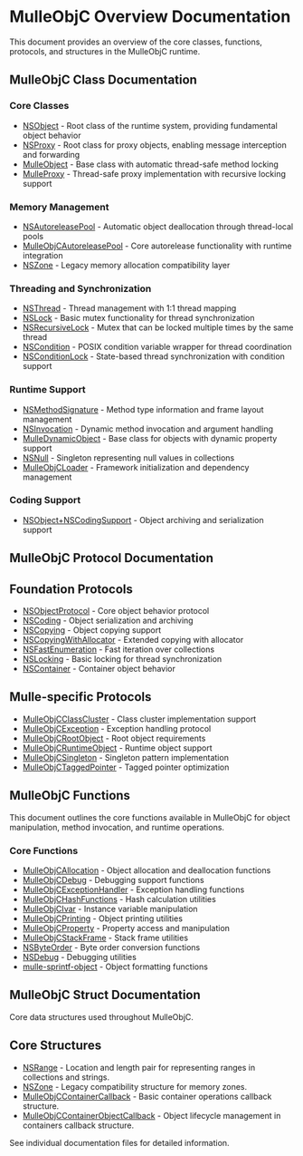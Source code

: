 # MulleObjC Overview Documentation

This document provides an overview of the core classes, functions, protocols, and structures in the MulleObjC runtime.

## MulleObjC Class Documentation

### Core Classes

-   [NSObject](class/NSObject.md) - Root class of the runtime system, providing
    fundamental object behavior
-   [NSProxy](class/NSProxy.md) - Root class for proxy objects, enabling message
    interception and forwarding
-   [MulleObject](class/MulleObject.md) - Base class with automatic thread-safe
    method locking
-   [MulleProxy](class/MulleProxy.md) - Thread-safe proxy implementation with
    recursive locking support

### Memory Management

-   [NSAutoreleasePool](class/NSAutoreleasePool.md) - Automatic object
    deallocation through thread-local pools
-   [MulleObjCAutoreleasePool](class/MulleObjCAutoreleasePool.md) - Core
    autorelease functionality with runtime integration
-   [NSZone](class/NSZone.md) - Legacy memory allocation compatibility layer

### Threading and Synchronization

-   [NSThread](class/NSThread.md) - Thread management with 1:1 thread mapping
-   [NSLock](class/NSLock.md) - Basic mutex functionality for thread
    synchronization
-   [NSRecursiveLock](class/NSRecursiveLock.md) - Mutex that can be locked
    multiple times by the same thread
-   [NSCondition](class/NSCondition.md) - POSIX condition variable wrapper for
    thread coordination
-   [NSConditionLock](class/NSConditionLock.md) - State-based thread
    synchronization with condition support

### Runtime Support

-   [NSMethodSignature](class/NSMethodSignature.md) - Method type information and
    frame layout management
-   [NSInvocation](class/NSInvocation.md) - Dynamic method invocation and argument
    handling
-   [MulleDynamicObject](class/MulleDynamicObject.md) - Base class for objects
    with dynamic property support
-   [NSNull](class/NSNull.md) - Singleton representing null values in collections
-   [MulleObjCLoader](class/MulleObjCLoader.md) - Framework initialization and
    dependency management

### Coding Support

-   [NSObject+NSCodingSupport](class/NSObject+NSCodingSupport.md) - Object
    archiving and serialization support


## MulleObjC Protocol Documentation

## Foundation Protocols

-   [NSObjectProtocol](protocol/NSObjectProtocol.md) - Core object behavior protocol
-   [NSCoding](protocol/NSCoding.md) - Object serialization and archiving
-   [NSCopying](protocol/NSCopying.md) - Object copying support
-   [NSCopyingWithAllocator](protocol/NSCopyingWithAllocator.md) - Extended copying
    with allocator
-   [NSFastEnumeration](protocol/NSFastEnumeration.md) - Fast iteration over
    collections
-   [NSLocking](protocol/NSLocking.md) - Basic locking for thread synchronization
-   [NSContainer](protocol/NSContainer.md) - Container object behavior

## Mulle-specific Protocols

-   [MulleObjCClassCluster](protocol/MulleObjCClassCluster.md) - Class cluster
    implementation support
-   [MulleObjCException](protocol/MulleObjCException.md) - Exception handling
    protocol
-   [MulleObjCRootObject](protocol/MulleObjCRootObject.md) - Root object requirements
-   [MulleObjCRuntimeObject](protocol/MulleObjCRuntimeObject.md) - Runtime object
    support
-   [MulleObjCSingleton](protocol/MulleObjCSingleton.md) - Singleton pattern
    implementation
-   [MulleObjCTaggedPointer](protocol/MulleObjCTaggedPointer.md) - Tagged pointer
    optimization


## MulleObjC Functions

This document outlines the core functions available in MulleObjC for object
manipulation, method invocation, and runtime operations.

### Core Functions

-   [MulleObjCAllocation](function/MulleObjCAllocation.md) - Object allocation and
    deallocation functions
-   [MulleObjCDebug](function/MulleObjCDebug.md) - Debugging support functions
-   [MulleObjCExceptionHandler](function/MulleObjCExceptionHandler.md) - Exception
    handling functions
-   [MulleObjCHashFunctions](function/MulleObjCHashFunctions.md) - Hash calculation
    utilities
-   [MulleObjCIvar](function/MulleObjCIvar.md) - Instance variable manipulation
-   [MulleObjCPrinting](function/MulleObjCPrinting.md) - Object printing utilities
-   [MulleObjCProperty](function/MulleObjCProperty.md) - Property access and
    manipulation
-   [MulleObjCStackFrame](function/MulleObjCStackFrame.md) - Stack frame utilities
-   [NSByteOrder](function/NSByteOrder.md) - Byte order conversion functions
-   [NSDebug](function/NSDebug.md) - Debugging utilities
-   [mulle-sprintf-object](function/mulle-sprintf-object.md) - Object formatting
    functions


## MulleObjC Struct Documentation

Core data structures used throughout MulleObjC.

## Core Structures

-   [NSRange](struct/NSRange.md) - Location and length pair for representing ranges in collections and strings.
-   [NSZone](struct/NSZone.md) - Legacy compatibility structure for memory zones.
-   [MulleObjCContainerCallback](struct/MulleObjCContainerCallback.md) - Basic container operations callback structure.
-   [MulleObjCContainerObjectCallback](struct/MulleObjCContainerObjectCallback.md) - Object lifecycle management in containers callback structure.

See individual documentation files for detailed information.